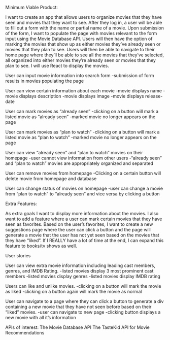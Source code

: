 Minimum Viable Product:

I want to create an app that allows users to organize movies that they have seen and movies that they want to see. After they log in, a user will be able to fill out a form with the name or partial name of a movie. Upon submission of the form, I want to populate the page with movies relevant to the form input using the Movie Database API. Users will then have the option of marking the movies that show up as either movies they’ve already seen or movies that they plan to see. Users will then be able to navigate to their home page where they’ll be able to see all the movies that they’ve selected, all organized into either movies they’re already seen or movies that they plan to see. I will use React to display the movies.

User can input movie information into search form
	-submission of form results in movies populating the page

User can view certain information about each movie
	-movie displays name
-movie displays description
-movie displays image
-movie displays release-date

User can mark movies as “already seen”
	-clicking on a button will mark a listed movie as “already seen”
	-marked movie no longer appears on the page

User can mark movies as “plan to watch”
	-clicking on a button will mark a listed movie as “plan to watch”
	-marked movie no longer appears on the page

User can view “already seen” and “plan to watch” movies on their homepage
	-user cannot view information from other users
	-“already seen” and “plan to watch” movies are appropriately organized and separated

User can remove movies from homepage
	-Clicking on a certain button will delete movie from homepage and database

User can change status of movies on homepage
-user can change a movie from “plan to watch” to “already seen” and vice versa by clicking a button





Extra Features:

As extra goals I want to display more information about the movies. I also want to add a feature where a user can mark certain movies that they have seen as favorites. Based on the user’s favorites, I want to create a new suggestions page where the user can click a button and the page will generate a movie that the user has not yet seen based on the movies that they have “liked”. If I REALLY have a lot of time at the end, I can expand this feature to books/tv shows as well.


User stories

User can view extra movie information including leading cast members, genres, and IMDB Rating.
	-listed movies display 3 most prominent cast members
	-listed movies display genres
	-listed movies display IMDB rating

Users can like and unlike movies.
	-clicking on a button will mark the movie as liked
-clicking on a button again will mark the movie as normal

User can navigate to a page where they can click a button to generate a div containing a new movie that they have not seen before based on their “liked” movies.
	-user can navigate to new page
	-clicking button displays a new movie with all it’s information

APIs of interest:
The Movie Database API
The TasteKid API for Movie Recommendations
